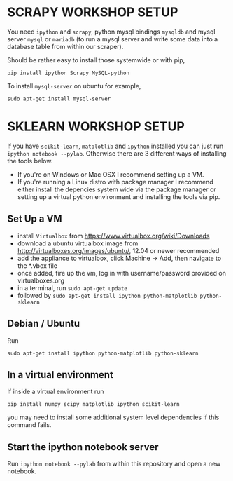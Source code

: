 # SCRAPY WORKSHOP SETUP
You need ```ipython``` and ```scrapy```, python mysql bindings ```mysqldb``` and mysql server ```mysql``` or ```mariadb``` (to run a mysql server and write some data into a database table from within our scraper).

Should be rather easy to install those systemwide or with pip,
```
pip install ipython Scrapy MySQL-python
```
To install ```mysql-server``` on ubuntu for example,
```
sudo apt-get install mysql-server
```

# SKLEARN WORKSHOP SETUP
If you have ```scikit-learn```, ```matplotlib``` and ```ipython``` 
installed you can just run ```ipython notebook --pylab```. Otherwise there are
3 different ways of installing the tools below. 

- If you're on Windows or Mac OSX I recommend setting up a VM. 
- If you're running a Linux distro with package manager I recommend either 
  install the depencies system wide via the package manager or setting up
  a virtual python environment and installing the tools via pip.

## Set Up a VM
+ install ```Virtualbox``` from https://www.virtualbox.org/wiki/Downloads
+ download a ubuntu virtualbox image from http://virtualboxes.org/images/ubuntu/, 12.04 or newer recommended
+ add the appliance to virtualbox, click Machine -> Add, then navigate to the *.vbox file
+ once added, fire up the vm, log in with username/password provided on virtualboxes.org
+ in a terminal, run ```sudo apt-get update```
+ followed by ```sudo apt-get install ipython python-matplotlib python-sklearn```

## Debian / Ubuntu
Run 
```
sudo apt-get install ipython python-matplotlib python-sklearn
```

## In a virtual environment
If inside a virtual environment run
```
pip install numpy scipy matplotlib ipython scikit-learn
```
you may need to install some additional system level
dependencies if this command fails.

## Start the ipython notebook server
Run ```ipython notebook --pylab``` from within this repository and open a new
notebook.

